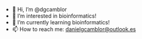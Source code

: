 - 👋 Hi, I’m @dgcamblor
- 👀 I’m interested in bioinformatics!
- 🌱 I’m currently learning bioinformatics!
- 📫 How to reach me: danielgcamblor@outlook.es

<!---
dgcamblor/dgcamblor is a ✨ special ✨ repository because its `README.md` (this file) appears on your GitHub profile.
You can click the Preview link to take a look at your changes.
--->
